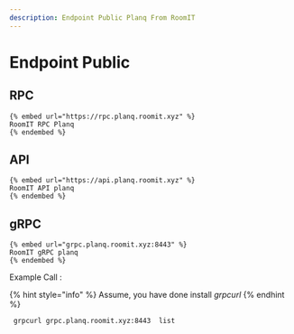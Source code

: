 ```yaml
---
description: Endpoint Public Planq From RoomIT
---
```


# Endpoint Public

## RPC
    {% embed url="https://rpc.planq.roomit.xyz" %}
    RoomIT RPC Planq
    {% endembed %}

## API
    {% embed url="https://api.planq.roomit.xyz" %}
    RoomIT API planq
    {% endembed %}

## gRPC
    {% embed url="grpc.planq.roomit.xyz:8443" %}
    RoomIT gRPC planq
    {% endembed %}

Example Call :

{% hint style="info" %}
Assume, you have done install _grpcurl_
{% endhint %}

```bash
 grpcurl grpc.planq.roomit.xyz:8443  list
```

